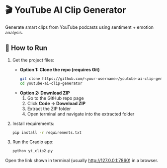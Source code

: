 # 🎬 YouTube AI Clip Generator

Generate smart clips from YouTube podcasts using sentiment + emotion analysis.

## 🚀 How to Run

1. Get the project files:
   - **Option 1: Clone the repo (requires Git)**
     ```bash
     git clone https://github.com/<your-username>/youtube-ai-clip-generator.git
     cd youtube-ai-clip-generator
     ```
   - **Option 2: Download ZIP**
     1. Go to the GitHub repo page
     2. Click **Code → Download ZIP**
     3. Extract the ZIP folder
     4. Open terminal and navigate into the extracted folder

2. Install requirements:
   ```bash
   pip install -r requirements.txt

3. Run the Gradio app:
   ```bash
   python yt_clip2.py
   
Open the link shown in terminal (usually http://127.0.0.1:7860) in a browser.
